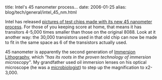 title: Intel's 45 nanometer process...
date: 2006-01-25
alias: blog/tech/general/intel_45_nm.html


Intel has released <a
href="http://news.com.com/2300-1006_3-6030916-1.html?part=rss&tag=6030916&subj=news">pictures
of test chips made with its new 45 nanometer process</a>. For those of
you keeping score at home, that means it has transitors 4-5,000 times
smaller than those on the original 8088.  Look at it another way: the
30,000 transistors used in that old chip can now be made to fit in the
same space as 6 of the transistors actually used.

45 nanometer is apparently the second generation of <a
href="http://www.smt.zeiss.com/c12567b0003c017a/Contents-Frame/0358803766924803c12567b0003d5d3f">Immersion
Lithography</a>, which <i>"has its roots in the proven technology of
immersion microscopy"</i>. My grandfather used oil immersion lenses on
his optical microscope (he was a <a
href="http://www.utexas.edu/faculty/council/2004-2005/memorials/rode/rode.html">microbiologist</a>)
to step up the magnification to x2-3,000.

